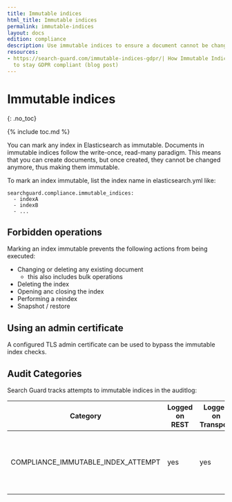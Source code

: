 ```yaml
---
title: Immutable indices
html_title: Immutable indices
permalink: immutable-indices
layout: docs
edition: compliance
description: Use immutable indices to ensure a document cannot be changed once indexed.
resources:
- https://search-guard.com/immutable-indices-gdpr/| How Immutable Indices help you
  to stay GDPR compliant (blog post)
---
```

<!---
Copyright 2022 floragunn GmbH
-->

# Immutable indices
{: .no_toc}

{% include toc.md %}

You can mark any index in Elasticsearch as immutable. Documents in immutable indices follow the write-once, read-many paradigm. This means that you can create documents, but once created, they cannot be changed anymore, thus making them immutable.

To mark an index immutable, list the index name in elasticsearch.yml like:

```
searchguard.compliance.immutable_indices: 
  - indexA
  - indexB
  - ...
```

## Forbidden operations

Marking an index immutable prevents the following actions from being executed:

* Changing or deleting any existing document
  * this also includes bulk operations
* Deleting the index
* Opening anc closing the index
* Performing a reindex
* Snapshot / restore

## Using an admin certificate

A configured TLS admin certificate can be used to bypass the immutable index checks.

## Audit Categories

Search Guard tracks attempts to immutable indices in the auditlog:

| Category | Logged on REST | Logged on Transport | Description |
|---|---|---|---|
| COMPLIANCE_IMMUTABLE_INDEX_ATTEMPT | yes | yes | Attempt to access and immutable index in a way which is not allowed.|
